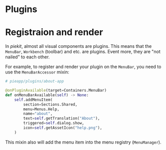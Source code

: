 # Plugins

# Registraion and render
In *piekit*, almost all visual components are plugins. This means that the `MenuBar`, `Workbench` (toolbar) and etc. are plugins. 
Event more, they are "not nailed" to each other.

For example, to register and render your plugin on the `MenuBar`, you need to use the `MenuBarAccessor` mixin:


```py
# pieapp/plugins/about-app

@onPluginAvailable(target=Containers.MenuBar)
def onMenuBarAvailable(self) -> None:
    self.addMenuItem(
        section=Sections.Shared,
        menu=Menus.Help,
        name="about",
        text=self.getTranslation("About"),
        triggered=self.dialog.show,
        icon=self.getAssetIcon("help.png"),
    )
```

This mixin also will add the menu item into the menu registry (`MenuManager`).
